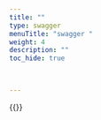 ```yaml
---
title: ""
type: swagger
menuTitle: "swagger "
weight: 4
description: ""
toc_hide: true
              


---
```







{{<swaggerui src="/swagger/info.json">}}